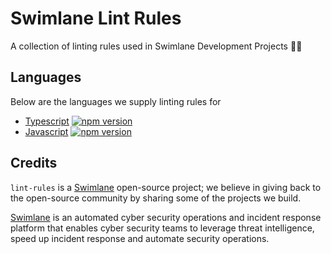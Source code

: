 # Swimlane Lint Rules
A collection of linting rules used in Swimlane Development Projects 📏🐼

## Languages
Below are the languages we supply linting rules for

- [Typescript](Typescript/README.md) [![npm version](https://badge.fury.io/js/tslint-config-swimlane.svg)](https://badge.fury.io/js/tslint-config-swimlane)
- [Javascript](Javascript/README.md) [![npm version](https://badge.fury.io/js/eslint-config-swimlane.svg)](https://badge.fury.io/js/eslint-config-swimlane)

## Credits
`lint-rules` is a [Swimlane](http://swimlane.com) open-source project; we
believe in giving back to the open-source community by sharing some of the
projects we build.

[Swimlane](http://www.swimlane.com) is an automated cyber security operations and incident response
platform that enables cyber security teams to leverage threat intelligence,
speed up incident response and automate security operations.
